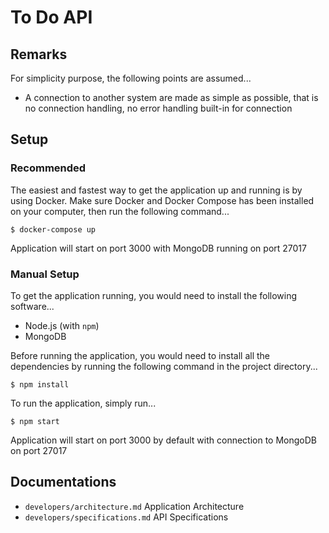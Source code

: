 # To Do API

## Remarks
For simplicity purpose, the following points are assumed...

- A connection to another system are made as simple as possible, that is no connection handling, no error handling built-in for connection

## Setup

### Recommended
The easiest and fastest way to get the application up and running is by using Docker.
Make sure Docker and Docker Compose has been installed on your computer, then
run the following command...

```
$ docker-compose up
```

Application will start on port 3000 with MongoDB running on port 27017

### Manual Setup
To get the application running, you would need to install the following software...

- Node.js (with `npm`)
- MongoDB

Before running the application, you would need to install all the dependencies by
running the following command in the project directory...

```
$ npm install
```

To run the application, simply run...

```
$ npm start
```

Application will start on port 3000 by default with connection to MongoDB on port 27017

## Documentations

- `developers/architecture.md` Application Architecture
- `developers/specifications.md` API Specifications
